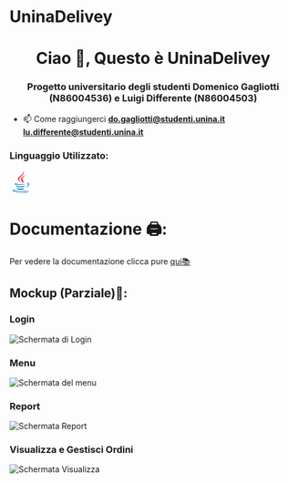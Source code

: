# UninaDelivey
<h1 align="center">Ciao 👋, Questo è UninaDelivey</h1>
<h3 align="center">Progetto universitario degli studenti Domenico Gagliotti (N86004536) e Luigi Differente (N86004503)</h3>

- 📫 Come raggiungerci **do.gagliotti@studenti.unina.it** **lu.differente@studenti.unina.it**

<h3 align="left">Linguaggio Utilizzato:  <p align="left"> <a href="https://www.java.com" target="_blank" rel="noreferrer"> <img src="https://raw.githubusercontent.com/devicons/devicon/master/icons/java/java-original.svg" alt="java" width="40" height="40"/> </a> </p> </h3>

<h1>Documentazione 🖨:</h1>
<p  >Per vedere la documentazione clicca pure <a href="https://domenicogagliotti.altervista.org/ProgettoOOBD/OO/Documentazione_ObjectOrientation_OOBD2324_06.pdf" target="_blank">qui📚</a></p>

<h2>Mockup (Parziale)📸:</h2>
<h3>Login</h3>
<img src="https://domenicogagliotti.altervista.org/ProgettoOOBD/OO/login.png" alt="Schermata di Login">
<h3>Menu</h3>
<img src="https://domenicogagliotti.altervista.org/ProgettoOOBD/OO/menu.png" alt="Schermata del menu">
<h3>Report</h3>
<img src="https://domenicogagliotti.altervista.org/ProgettoOOBD/OO/report.png" alt="Schermata Report">
<h3>Visualizza e Gestisci Ordini</h3>
<img src="https://domenicogagliotti.altervista.org/ProgettoOOBD/OO/visualizza.png" alt="Schermata Visualizza">




